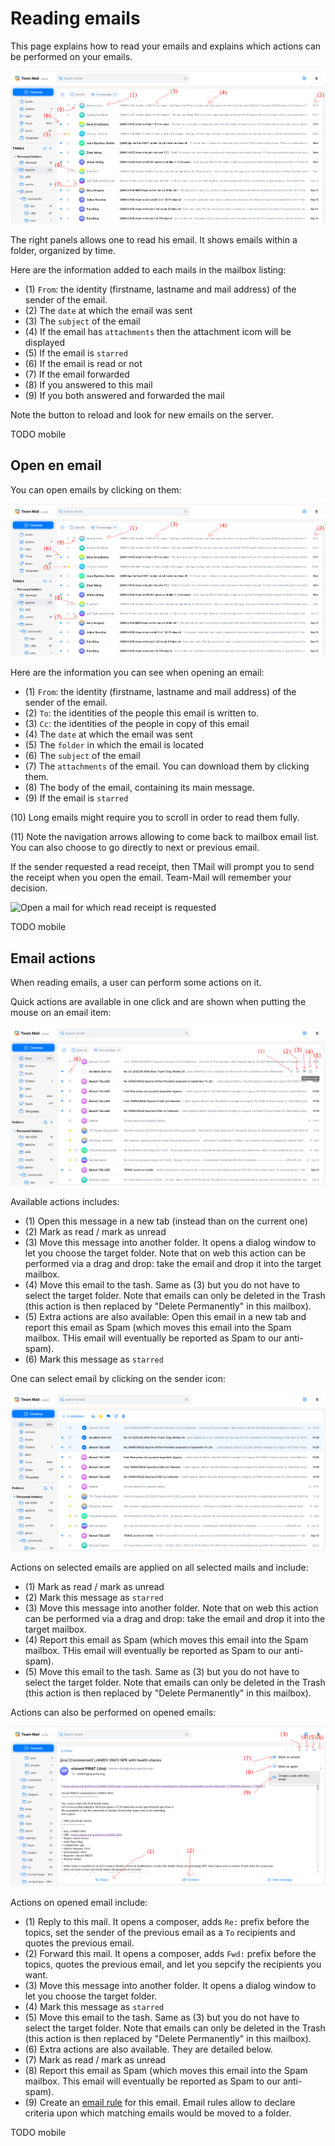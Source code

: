 # Reading emails

This page explains how to read your emails and explains which actions can be performed on your emails.

![Email list view for web, annotated](images/read.png)

The right panels allows one to read his email. It shows emails within a folder, organized by time.

Here are the information added to each mails in the mailbox listing:

 - (1) `From`: the identity (firstname, lastname and mail address) of the sender of the email.
 - (2) The `date` at which the email was sent
 - (3) The `subject` of the email
 - (4) If the email has `attachments` then the attachment icom will be displayed
 - (5) If the email is `starred`
 - (6) If the email is read or not
 - (7) If the email forwarded
 - (8) If you answered to this mail
 - (9) If you both answered and forwarded the mail

Note the button to reload and look for new emails on the server.

TODO mobile

## Open en email

You can open emails by clicking on them:

![Email detailed view on web](images/read.png)

Here are the information you can see when opening an email:

 - (1) `From`: the identity (firstname, lastname and mail address) of the sender of the email.
 - (2) `To`: the identities of the people this email is written to.
 - (3) `Cc`: the identities of the people in copy of this email
 - (4) The `date` at which the email was sent
 - (5) The `folder` in which the email is located
 - (6) The `subject` of the email
 - (7) The `attachments` of the email. You can download them by clicking them.
 - (8) The body of the email, containing its main message.
 - (9) If the email is `starred`

(10) Long emails might require you to scroll in order to read them fully.

(11) Note the navigation arrows allowing to come back to mailbox email list. You can also choose to go directly to next or previous email.

If the sender requested a read receipt, then TMail will prompt you to send the receipt when you open the email. Team-Mail will remember your decision.

![Open a mail for which read receipt is requested](images/read-receipt-open.png)

TODO mobile

## Email actions

When reading emails, a user can perform some actions on it.

Quick actions are available in one click and are shown when putting the mouse on an email item:

![Per email action](images/action1.png)

Available actions includes:

 - (1) Open this message in a new tab (instead than on the current one)
 - (2) Mark as read / mark as unread
 - (3) Move this message into another folder. It opens a dialog window to let you choose the target folder.
Note that on web this action can be performed via a drag and drop: take the email and drop it into the target mailbox.
 - (4) Move this email to the tash. Same as (3) but you do not have to select the target folder. Note that emails can only be deleted in the Trash (this action is then replaced by "Delete Permanently"
in this mailbox).
 - (5) Extra actions are also available: Open this email in a new tab and report this email as Spam (which moves this email into the Spam mailbox. THis email will eventually be reported as Spam to
our anti-spam).
 - (6) Mark this message as `starred`

One can select email by clicking on the sender icon:

![Actions on selected mails](images/action2.png)

Actions on selected emails are applied on all selected mails and include:

 - (1) Mark as read / mark as unread
 - (2) Mark this message as `starred`
 - (3) Move this message into another folder. Note that on web this action can be performed via a drag and drop: take the email and drop it into the target mailbox.
 - (4) Report this email as Spam (which moves this email into the Spam mailbox. THis email will eventually be reported as Spam to our anti-spam).
 - (5) Move this email to the tash. Same as (3) but you do not have to select the target folder. Note that emails can only be deleted in the Trash (this action is then replaced by "Delete Permanently"
in this mailbox).

Actions can also be performed on opened emails:

![Actions on opened mails](images/action3.png)

Actions on opened email include:

 - (1) Reply to this mail. It opens a composer, adds `Re:` prefix before the topics, set the sender of the previous email as a `To` recipients and quotes the previous email.
 - (2) Forward this mail. It opens a composer, adds `Fwd:` prefix before the topics, quotes the previous email, and let you sepcify the recipients you want.
 - (3) Move this message into another folder. It opens a dialog window to let you choose the target folder.
 - (4) Mark this message as `starred`
 - (5) Move this email to the tash. Same as (3) but you do not have to select the target folder. Note that emails can only be deleted in the Trash (this action is then replaced by "Delete Permanently"
in this mailbox).
 - (6) Extra actions are also available. They are detailed below.
 - (7) Mark as read / mark as unread
 - (8) Report this email as Spam (which moves this email into the Spam mailbox. This email will eventually be reported as Spam to our anti-spam).
 - (9) Create an [email rule](profile.md#email-rule) for this email. Email rules allow to declare criteria upon which matching emails would be moved to a folder.

TODO mobile
